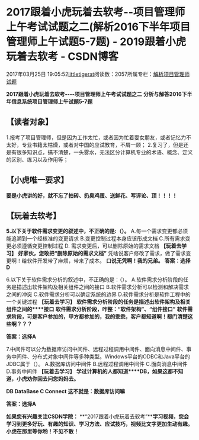 
# 2017跟着小虎玩着去软考--项目管理师上午考试试题之二(解析2016下半年项目管理师上午试题5-7题) - 2019跟着小虎玩着去软考 - CSDN博客

2017年03月25日 19:05:52[littletigerat](https://me.csdn.net/littletigerat)阅读数：2057所属专栏：[解析项目管理师试题](https://blog.csdn.net/column/details/15005.html)



**2017跟着小虎玩着去软考----项目管理师上午考试试题之二**
**分析与解答2016下半年信息系统项目管理师上午试题5-7题**

## 【读者对象】
1.报考了项目管理师，但是因为工作太忙，或者因为忙着耍女朋友，或者记忆力不太好，专业书籍太枯燥，或者对中国的应试教育，不屑一顾；
2.复习了，但是还是有很多知识点，搞不清楚，一头雾水，无法区分计算机专业的术语、概念、定义的区别、练习以及作用等；

## 【小虎唯一要求】
**要是小虎讲的好，就不忘了拍砖、扔臭鸡蛋、送鲜花、写评论、顶！！！！**

## 【玩着去软考】
**5.****以下关于软件需求变更的叙述中，不正确的是****:（）。**
A.每一个需求变更都必须能追溯到一个经核准的变更请求
B.变更控制过程本身应该彤成文档
C.所有需求变更必须遵循变更控制过程
D. 需求变更后，可以删除原始的需求文档
**【玩着去学习】**
**好家伙，您敢把“删除原始的需求文档”**
凭啥说客户修改了需求，做了需求变更啊！给软件开发带了麻烦，带来了成本。
**口说无凭啊！我的兄弟。**
**答案：选择D**

6.以下关于软件需求分析的叙述中，不正确的是：（）。
A.软件需求分析阶段的任务是描述出软件架构及相关组件之间的接口
B.软件需求分析可以检测和解决需求之间的冲突
C.软件需求分析可以确定系统的边界
D.软件需求分析是软件工程中的一个关键过程
**【玩着去学习】**
**软件需求分析阶段的任务是描述出****软件架构****及相关组件之间的****接口**
**软件需求分析阶段，咋整：“软件架构”、“组件接口”**
**软件需求阶段，可是客户参加的，甲方都参加的，我的乖乖，客户都知道啊！都门清楚这些啊？？？**

**答案：选择A**

7.中间件可以分为数据库访问中间件、远程过程调用中间件、面向消息中间件、事务中间件、分布式对象中间件等多种类型。Windows平台的ODBC和Java平台的JDBC属于（）。
A.数据库访问中间件
B.远程过程调用中间件
C.面向消息中间件
D.事务中间件
**【玩着去学习】**
**学过计算机的人都知道****DB，如果这都不知道，小虎劝你回去问您妈妈去。**

**DB DataBase C Connect**
**这不就是：数据库访问嘛**

**答案：选择A**

**如果您有兴趣关注CSDN学院：**
**“2017跟着小虎玩着去软考”****学习视频，您会学习到更多好玩、有趣的知识、学习方法、应试技巧，视频比文字更加生动有趣。**
**小虎在那里等你哟！不见不散！**

